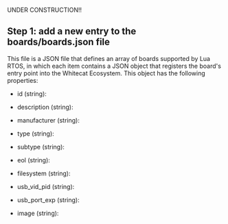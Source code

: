 UNDER CONSTRUCTION!!

## Step 1: add a new entry to the boards/boards.json file

This file is a JSON file that defines an array of boards supported by Lua RTOS, in which each item contains a JSON object that registers the board's entry point into the Whitecat Ecosystem. This object has the following properties:

* id (string):

* description (string):

* manufacturer (string):

* type (string):

* subtype (string):

* eol (string):

* filesystem (string):

* usb_vid_pid (string):

* usb_port_exp (string):

* image (string):